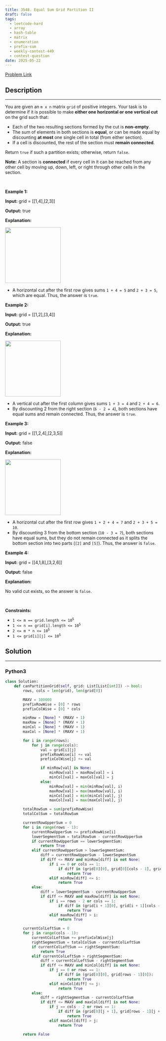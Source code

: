 ```yaml
---
title: 3548. Equal Sum Grid Partition II
draft: false
tags: 
  - leetcode-hard
  - array
  - hash-table
  - matrix
  - enumeration
  - prefix-sum
  - weekly-contest-449
  - contest-question
date: 2025-05-22
---
```


[Problem Link](https://leetcode.com/problems/equal-sum-grid-partition-ii/)

## Description

---
<p>You are given an <code>m x n</code> matrix <code>grid</code> of positive integers. Your task is to determine if it is possible to make <strong>either one horizontal or one vertical cut</strong> on the grid such that:</p>

<ul>
	<li>Each of the two resulting sections formed by the cut is <strong>non-empty</strong>.</li>
	<li>The sum of elements in both sections is <b>equal</b>, or can be made equal by discounting <strong>at most</strong> one single cell in total (from either section).</li>
	<li>If a cell is discounted, the rest of the section must <strong>remain connected</strong>.</li>
</ul>

<p>Return <code>true</code> if such a partition exists; otherwise, return <code>false</code>.</p>

<p><strong>Note:</strong> A section is <strong>connected</strong> if every cell in it can be reached from any other cell by moving up, down, left, or right through other cells in the section.</p>

<p>&nbsp;</p>
<p><strong class="example">Example 1:</strong></p>

<div class="example-block">
<p><strong>Input:</strong> <span class="example-io">grid = [[1,4],[2,3]]</span></p>

<p><strong>Output:</strong> <span class="example-io">true</span></p>

<p><strong>Explanation:</strong></p>

<p><img alt="" src="https://assets.leetcode.com/uploads/2025/03/30/lc.jpeg" style="height: 180px; width: 180px;" /></p>

<ul>
	<li>A horizontal cut after the first row gives sums <code>1 + 4 = 5</code> and <code>2 + 3 = 5</code>, which are equal. Thus, the answer is <code>true</code>.</li>
</ul>
</div>

<p><strong class="example">Example 2:</strong></p>

<div class="example-block">
<p><strong>Input:</strong> <span class="example-io">grid = [[1,2],[3,4]]</span></p>

<p><strong>Output:</strong> <span class="example-io">true</span></p>

<p><strong>Explanation:</strong></p>

<p><img alt="" src="https://assets.leetcode.com/uploads/2025/04/01/chatgpt-image-apr-1-2025-at-05_28_12-pm.png" style="height: 180px; width: 180px;" /></p>

<ul>
	<li>A vertical cut after the first column gives sums <code>1 + 3 = 4</code> and <code>2 + 4 = 6</code>.</li>
	<li>By discounting 2 from the right section (<code>6 - 2 = 4</code>), both sections have equal sums and remain connected. Thus, the answer is <code>true</code>.</li>
</ul>
</div>

<p><strong class="example">Example 3:</strong></p>

<div class="example-block">
<p><strong>Input:</strong> <span class="example-io">grid = [[1,2,4],[2,3,5]]</span></p>

<p><strong>Output:</strong> <span class="example-io">false</span></p>

<p><strong>Explanation:</strong></p>

<p><strong><img alt="" src="https://assets.leetcode.com/uploads/2025/04/01/chatgpt-image-apr-2-2025-at-02_50_29-am.png" style="height: 180px; width: 180px;" /></strong></p>

<ul>
	<li>A horizontal cut after the first row gives <code>1 + 2 + 4 = 7</code> and <code>2 + 3 + 5 = 10</code>.</li>
	<li>By discounting 3 from the bottom section (<code>10 - 3 = 7</code>), both sections have equal sums, but they do not remain connected as it splits the bottom section into two parts (<code>[2]</code> and <code>[5]</code>). Thus, the answer is <code>false</code>.</li>
</ul>
</div>

<p><strong class="example">Example 4:</strong></p>

<div class="example-block">
<p><strong>Input:</strong> <span class="example-io">grid = [[4,1,8],[3,2,6]]</span></p>

<p><strong>Output:</strong> <span class="example-io">false</span></p>

<p><strong>Explanation:</strong></p>

<p>No valid cut exists, so the answer is <code>false</code>.</p>
</div>

<p>&nbsp;</p>
<p><strong>Constraints:</strong></p>

<ul>
	<li><code>1 &lt;= m == grid.length &lt;= 10<sup>5</sup></code></li>
	<li><code>1 &lt;= n == grid[i].length &lt;= 10<sup>5</sup></code></li>
	<li><code>2 &lt;= m * n &lt;= 10<sup>5</sup></code></li>
	<li><code>1 &lt;= grid[i][j] &lt;= 10<sup>5</sup></code></li>
</ul>


## Solution

---
### Python3
``` py title='equal-sum-grid-partition-ii'
class Solution:
    def canPartitionGrid(self, grid: List[List[int]]) -> bool:
        rows, cols = len(grid), len(grid[0])

        MAXV = 100000
        prefixRowWise = [0] * rows
        prefixColWise = [0] * cols

        minRow = [None] * (MAXV + 1)
        maxRow = [None] * (MAXV + 1)
        minCol = [None] * (MAXV + 1)
        maxCol = [None] * (MAXV + 1)

        for i in range(rows):
            for j in range(cols):
                val = grid[i][j]
                prefixRowWise[i] += val
                prefixColWise[j] += val

                if minRow[val] is None:
                    minRow[val] = maxRow[val] = i
                    minCol[val] = maxCol[val] = j
                else:
                    minRow[val] = min(minRow[val], i)
                    maxRow[val] = max(maxRow[val], i)
                    minCol[val] = min(minCol[val], j)
                    maxCol[val] = max(maxCol[val], j)

        totalRowSum = sum(prefixRowWise)
        totalColSum = totalRowSum

        currentRowUpperSum = 0
        for i in range(rows - 1):
            currentRowUpperSum += prefixRowWise[i]
            lowerSegmentSum = totalRowSum - currentRowUpperSum
            if currentRowUpperSum == lowerSegmentSum:
                return True
            elif currentRowUpperSum > lowerSegmentSum:
                diff = currentRowUpperSum - lowerSegmentSum
                if diff <= MAXV and minRow[diff] is not None:
                    if i == 0 or cols == 1:
                        if diff in (grid[0][0], grid[0][cols - 1], grid[i][0]):
                            return True
                    elif minRow[diff] <= i:
                        return True
            else:
                diff = lowerSegmentSum - currentRowUpperSum
                if diff <= MAXV and maxRow[diff] is not None:
                    if i == rows - 2 or cols == 1:
                        if diff in (grid[i + 1][0], grid[i + 1][cols - 1], grid[rows - 1][0]):
                            return True
                    elif maxRow[diff] > i:
                        return True

        currentColLeftSum = 0
        for j in range(cols - 1):
            currentColLeftSum += prefixColWise[j]
            rightSegmentSum = totalColSum - currentColLeftSum
            if currentColLeftSum == rightSegmentSum:
                return True
            elif currentColLeftSum > rightSegmentSum:
                diff = currentColLeftSum - rightSegmentSum
                if diff <= MAXV and minCol[diff] is not None:
                    if j == 0 or rows == 1:
                        if diff in (grid[0][0], grid[rows - 1][0]):
                            return True
                    elif minCol[diff] <= j:
                        return True
            else:
                diff = rightSegmentSum - currentColLeftSum
                if diff <= MAXV and maxCol[diff] is not None:
                    if j == cols - 2 or rows == 1:
                        if diff in (grid[0][j + 1], grid[rows - 1][j + 1]):
                            return True
                    elif maxCol[diff] > j:
                        return True

        return False
```

